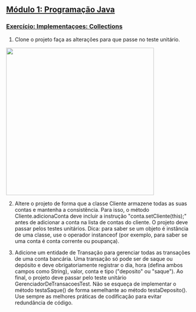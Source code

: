 ## [Módulo 1: Programação Java](https://aula-java.github.io/aulas/modulo-1.html)

### [Exercício: Implementaçoes: Collections](https://aula-java.github.io/aulas/implementacao/#/1)

1. Clone o projeto faça as alterações para que passe no teste unitário.

<img height="400" src="https://aula-java.github.io/aulas/implementacao/collections/exerc-1.png">

2. Altere o projeto de forma que a classe Cliente armazene todas as suas contas e mantenha a consistência. Para isso, o método Cliente.adicionaConta deve incluir a instrução "conta.setCliente(this);" antes de adicionar a conta na lista de contas do cliente. O projeto deve passar pelos testes unitários. Dica: para saber se um objeto é instância de uma classe, use o operador instanceof (por exemplo, para saber se uma conta é conta corrente ou poupança).   

3. Adicione um entidade de Transação para gerenciar todas as transações de uma conta bancária. Uma transação só pode ser de saque ou depósito e deve obrigatoriamente registrar o dia, hora (defina ambos campos como String), valor, conta e tipo ("deposito" ou "saque"). Ao final, o projeto deve passar pelo teste unitário GerenciadorDeTransacoesTest. Não se esqueça de implementar o método testaSaque() de forma semelhante ao método testaDeposito(). Use sempre as melhores práticas de codificação para evitar redundância de código.   
